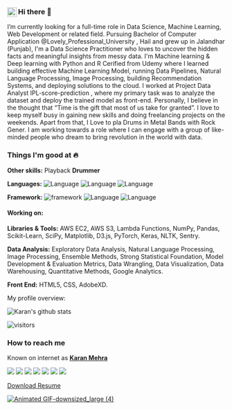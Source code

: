 ### Hi there  <a href="https://www.linkedin.com/in/karanmehra786/)"><img align="left" alt="Karan's LinkedIn" width="22px" src="https://cdn.jsdelivr.net/npm/simple-icons@v3/icons/linkedin.svg" /></a> 👋

I’m currently looking for a full-time role in Data Science, Machine Learning, Web Development or related field. 
Pursuing Bachelor of Computer Application @Lovely_Professional_University , Hail and grew up in Jalandhar (Punjab), I'm a Data Science Practitioner who loves to uncover the hidden facts and meaningful insights from messy data. I'm Machine learning & Deep learning with Python and R Cerified from Udemy where I learned building effective Machine Learning Model, running Data Pipelines, Natural Language Processing, Image Processing, building Recommendation Systems, and deploying solutions to the cloud.
I worked at Project Data Analyst IPL-score-prediction , where my primary task was to analyze the dataset and deploy the trained model as front-end.
Personally, I believe in the thought that “Time is the gift that most of us take for granted”. I love to keep myself busy in gaining new skills and doing freelancing projects on the weekends.
Apart from that, I Love to pla Drums in Metal Bands with Rock Gener.
I am working towards a role where I can engage with a group of like-minded people who dream to bring revolution in the world with data.



### Things I'm good at :fire:
**Other skills:**  Playback __Drummer__

**Languages:**  ![Language](https://img.shields.io/badge/Python-brightgreen.svg) ![Language](https://img.shields.io/badge/HTML-brightgreen.svg) ![Language](https://img.shields.io/badge/CSS-brightgreen.svg) 

**Framework:** ![framework](https://img.shields.io/badge/Flask-orange.svg) ![Language](https://img.shields.io/badge/Bootstrap4-orange.svg) ![Language](https://img.shields.io/badge/JupyterNotebook-orange.svg)

#### Working on:
**Libraries & Tools:** AWS EC2, AWS S3, Lambda Functions, NumPy, Pandas, Scikit-Learn, SciPy, Matplotlib, D3.js, PyTorch, Keras, NLTK, Sentry.

**Data Analysis:** Exploratory Data Analysis, Natural Language Processing, Image Processing, Ensemble Methods, Strong Statistical Foundation, Model Development & Evaluation Metrics, Data Wrangling, Data Visualization, Data Warehousing, Quantitative Methods, Google Analytics.

**Front End:** HTML5, CSS, AdobeXD.

<div><p>My profile overview: </p></div>

![Karan's github stats](https://github-readme-stats.vercel.app/api?username=Karanmehra7107&show_icons=true)

 ![visitors](https://visitor-badge.laobi.icu/badge?page_id=Karanmehra7107.Karanmehra7107)

### How to reach me
Known on internet as [**Karan Mehra**](https://github.com/Karanmehra7107/Front-End-UI-Interface/files/5042291/KaranMehra.pdf)




[<img target="_blank" src="https://img.icons8.com/cotton/64/000000/whatsapp--v4.png"/>](https://wa.me/918146287107) [<img target="_blank" src="https://img.icons8.com/doodle/64/000000/linkedin-circled.png"/>](https://www.linkedin.com/in/karanmehra786/) [<img target="_blank" src="https://img.icons8.com/dusk/64/000000/domain.png"/>](https://karanmehra7107.github.io/My-Portfolio/index.html) [<img src="https://img.icons8.com/dusk/64/000000/medium-new.png"/>](https://medium.com/@karankmehra8146287107)  [<img src="https://img.icons8.com/dusk/64/000000/instagram.png"/>](https://www.instagram.com/mehra_karan_/)
[<img src="https://img.icons8.com/dusk/64/000000/facebook.png"/>](https://www.facebook.com/jaimahakalkaran/)  [<img src="https://img.icons8.com/dusk/64/000000/twitter.png"/>](https://twitter.com/Karanme21095004)


[Download Resume](https://github.com/Karanmehra7107/Karanmehra7107/files/5604795/karan.lpu.cv.pdf)









  
[![Animated GIF-downsized_large (4)](https://user-images.githubusercontent.com/62024355/87348913-21f77d80-c573-11ea-9297-ba7acdf5a9e0.gif)]([KaranMehra.pdf][KaranMehra.pdf](https://github.com/Karanmehra7107/Bootstrap-cap916/files/5042263/KaranMehra.pdf)
)

